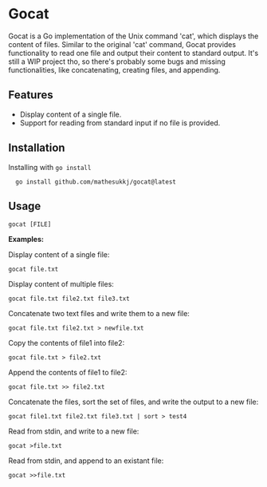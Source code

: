 # Gocat

Gocat is a Go implementation of the Unix command 'cat', which displays the content of files. Similar to the original 'cat' command, Gocat provides functionality to read one file and output their content to standard output. It's still a WIP project tho, so there's probably some bugs and missing functionalities, like concatenating, creating files, and appending. 


## Features

- Display content of a single file.
- Support for reading from standard input if no file is provided.

## Installation

Installing with ```go install```

```
  go install github.com/mathesukkj/gocat@latest
```
    
## Usage

```
gocat [FILE]
```

**Examples:**

Display content of a single file:
```
gocat file.txt
```

Display content of multiple files:
```
gocat file.txt file2.txt file3.txt
```

Concatenate two text files and write them to a new file:
```
gocat file.txt file2.txt > newfile.txt
```

Copy the contents of file1 into file2:
```
gocat file.txt > file2.txt
```

Append the contents of file1 to file2:
```
gocat file.txt >> file2.txt
```

Concatenate the files, sort the set of files, and write the output to a new file:
```
gocat file1.txt file2.txt file3.txt | sort > test4
```

Read from stdin, and write to a new file:
```
gocat >file.txt
```

Read from stdin, and append to an existant file:
```
gocat >>file.txt
```
